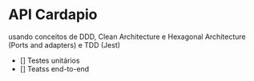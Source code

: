 # API Cardapio 

usando conceitos de DDD, Clean Architecture e Hexagonal Architecture (Ports and adapters) e TDD (Jest)

- [] Testes unitários 
- [] Teatss end-to-end
